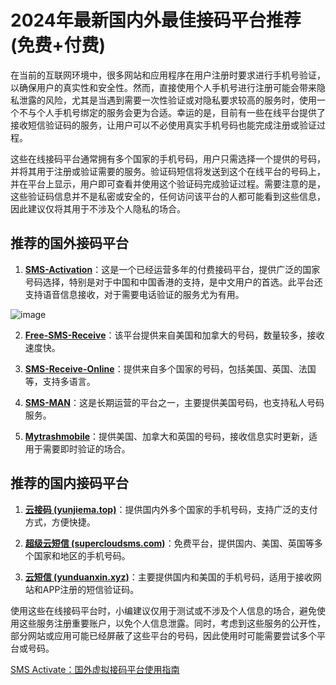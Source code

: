 # 2024年最新国内外最佳接码平台推荐 (免费+付费)

在当前的互联网环境中，很多网站和应用程序在用户注册时要求进行手机号验证，以确保用户的真实性和安全性。然而，直接使用个人手机号进行注册可能会带来隐私泄露的风险，尤其是当遇到需要一次性验证或对隐私要求较高的服务时，使用一个不与个人手机号绑定的服务会更为合适。幸运的是，目前有一些在线平台提供了接收短信验证码的服务，让用户可以不必使用真实手机号码也能完成注册或验证过程。

这些在线接码平台通常拥有多个国家的手机号码，用户只需选择一个提供的号码，并将其用于注册或验证需要的服务。验证码短信将发送到这个在线平台的号码上，并在平台上显示，用户即可查看并使用这个验证码完成验证过程。需要注意的是，这些验证码信息并不是私密或安全的，任何访问该平台的人都可能看到这些信息，因此建议仅将其用于不涉及个人隐私的场合。

## 推荐的国外接码平台

1. **[SMS-Activation](https://sms-activate.org/?ref=10195922)**：这是一个已经运营多年的付费接码平台，提供广泛的国家号码选择，特别是对于中国和中国香港的支持，是中文用户的首选。此平台还支持语音信息接收，对于需要电话验证的服务尤为有用。

![image](https://github.com/lr3304517/SMS-Receive/assets/169989683/2cc6d9da-3f5f-4fcf-8767-37f7c4d9bce3)

2. **[Free-SMS-Receive](https://www.free-sms-receive.com/)**：该平台提供来自美国和加拿大的号码，数量较多，接收速度快。

3. **[SMS-Receive-Online](https://www.sms-receive-online.com/)**：提供来自多个国家的号码，包括美国、英国、法国等，支持多语言。

4. **[SMS-MAN](https://sms-man.com/)**：这是长期运营的平台之一，主要提供美国号码，也支持私人号码服务。

5. **[Mytrashmobile](https://mytrashmobile.com/)**：提供美国、加拿大和英国的号码，接收信息实时更新，适用于需要即时验证的场合。

## 推荐的国内接码平台

1. **[云接码 (yunjiema.top)](https://www.yunjiema.top/)**：提供国内外多个国家的手机号码，支持广泛的支付方式，方便快捷。

2. **[超级云短信 (supercloudsms.com)](https://www.supercloudsms.com/)**：免费平台，提供国内、美国、英国等多个国家和地区的手机号码。

3. **[云短信 (yunduanxin.xyz)](https://www.yunduanxin.xyz/)**：主要提供国内和美国的手机号码，适用于接收网站和APP注册的短信验证码。

使用这些在线接码平台时，小编建议仅用于测试或不涉及个人信息的场合，避免使用这些服务注册重要账户，以免个人信息泄露。同时，考虑到这些服务的公开性，部分网站或应用可能已经屏蔽了这些平台的号码，因此使用时可能需要尝试多个平台或号码。

[SMS Activate：国外虚拟接码平台使用指南](https://github.com/pggcassidy/smss)
